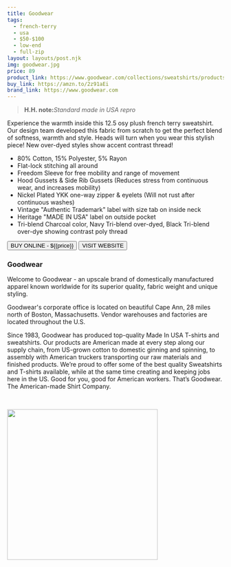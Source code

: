 ```yaml
---
title: Goodwear
tags:
  - french-terry
  - usa
  - $50-$100
  - low-end 
  - full-zip
layout: layouts/post.njk
img: goodwear.jpg
price: 89
product_link: https://www.goodwear.com/collections/sweatshirts/products/gzh-1300?variant=23966527169
buy_link: https://amzn.to/2z91aEi
brand_link: https://www.goodwear.com
---
```

<div class="col col-sm-8">

<p>
<blockquote>
<strong>H.H. note:</strong><i>Standard made in USA repro</i>
</blockquote>
</p>

<p>
Experience the warmth inside this 12.5 osy plush french terry sweatshirt.  Our design team developed this fabric from scratch to get the perfect blend of softness, warmth and style. Heads will turn when you wear this stylish piece! New over-dyed styles show accent contrast thread!

* 80% Cotton, 15% Polyester, 5% Rayon
* Flat-lock stitching all around
* Freedom Sleeve for free mobility and range of movement 
* Hood Gussets & Side Rib Gussets (Reduces stress from continuous wear, and increases mobility)
* Nickel Plated YKK one-way zipper & eyelets (Will not rust after continuous washes)
* Vintage "Authentic Trademark" label with size tab on inside neck
* Heritage "MADE IN USA" label on outside pocket
* Tri-blend Charcoal color, Navy Tri-blend over-dyed, Black Tri-blend over-dye showing contrast poly thread

</p>
<p>
    <a href='{{buy_link}}'><button class="button-primary-outlined button-round">BUY ONLINE - ${{price}}</button></a>
    <a href='{{brand_link}}'><button class="button-primary-outlined button-round">VISIT WEBSITE</button></a>
</p>

### Goodwear
<p>Welcome to Goodwear - an upscale brand of domestically manufactured apparel known worldwide for its superior quality, fabric weight and unique styling.

Goodwear's corporate office is located on beautiful Cape Ann, 28 miles north of Boston, Massachusetts.  Vendor warehouses and factories are located throughout the U.S.



Since 1983, Goodwear has produced top-quality Made In USA T-shirts and sweatshirts. Our products are American made at every step along our supply chain, from US-grown cotton to domestic ginning and spinning, to assembly with American truckers transporting our raw materials and finished products. We’re proud to offer some of the best quality Sweatshirts and T-shirts available, while at the same time creating and keeping jobs here in the US. Good for you, good for American workers. That’s Goodwear. The American-made Shirt Company.

 ﻿</p>

</div>

<div class="col col-sm-4 float-right">
        <img src='/img/{{img}}' height='350' class="float-left">
</div>